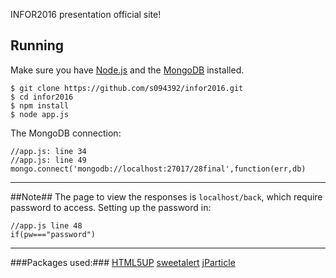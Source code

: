 INFOR2016 presentation official site!

## Running ##
Make sure you have [Node.js](http://nodejs.org/) and the [MongoDB](https://www.mongodb.org/) installed.
```
$ git clone https://github.com/s094392/infor2016.git
$ cd infor2016
$ npm install
$ node app.js
```
The MongoDB connection:
```
//app.js: line 34
//app.js: line 49
mongo.connect('mongodb://localhost:27017/28final',function(err,db)
```
----------

##Note##
The page to view the responses is `localhost/back`, which require  password to access.
Setting up the password in:
```
//app.js line 48
if(pw==="password")
```

----------
###Packages used:###
[HTML5UP](http://html5up.net/)
[sweetalert](http://t4t5.github.io/sweetalert/)
[jParticle](http://www.htmleaf.com/jQuery/Layout-Interface/201506182060.html)

